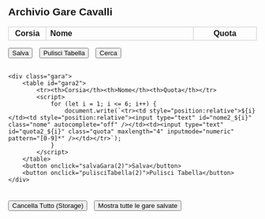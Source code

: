 <!DOCTYPE html>
<html lang="it">
<head>
    <meta charset="UTF-8" />
    <title>Archivio Gare Cavalli</title>
    <style>
        body {
            font-family: Arial, sans-serif;
            padding: 20px;
        }
        .gara-container {
            display: block; /* Tabelle una sotto l'altra */
            gap: 30px;
            margin-bottom: 30px;
        }
        .gara {
            margin-bottom: 30px;
        }
        table {
            width: 100%;
            border-collapse: collapse;
            margin-bottom: 10px;
        }
        th, td {
            border: 1px solid #ccc;
            padding: 4px;
            text-align: center;
        }
        /* Colonne dimezzate */
        th:first-child, td:first-child {
            width: 5%;
        }
        th:nth-child(2), td:nth-child(2) {
            width: 35%;
            text-align: left;
            padding-left: 8px;
        }
        th:nth-child(3), td:nth-child(3) {
            width: 15%;
        }
        input[type="text"] {
            width: 90%;
            padding: 4px;
        }
        input.quota {
            width: 50px;
        }
        button {
            margin-top: 5px;
            margin-right: 10px;
        }
        /* Stile autocomplete */
        .autocomplete-items {
            position: absolute;
            border: 1px solid #d4d4d4;
            border-bottom: none;
            border-top: none;
            z-index: 99;
            top: 100%;
            left: 0;
            right: 0;
            background: white;
            max-height: 150px;
            overflow-y: auto;
        }
        .autocomplete-items div {
            padding: 10px;
            cursor: pointer;
        }
        .autocomplete-items div:hover {
            background-color: #e9e9e9;
        }
    </style>
</head>
<body>
<h2>Archivio Gare Cavalli</h2>

<div class="gara-container">
    <div class="gara">
        <table id="gara1">
            <tr><th>Corsia</th><th>Nome</th><th>Quota</th></tr>
            <script>
                for (let i = 1; i <= 6; i++) {
                    document.write(`<tr><td style="position:relative">${i}</td><td style="position:relative"><input type="text" id="nome1_${i}" class="nome" autocomplete="off" /></td><td><input type="text" id="quota1_${i}" class="quota" maxlength="4" inputmode="numeric" pattern="[0-9]*" /></td></tr>`);
                }
            </script>
        </table>
        <button onclick="salvaGara(1)">Salva</button>
        <button onclick="pulisciTabella(1)">Pulisci Tabella</button>
        <button onclick="cercaGare()">Cerca</button>
    </div>

    <div class="gara">
        <table id="gara2">
            <tr><th>Corsia</th><th>Nome</th><th>Quota</th></tr>
            <script>
                for (let i = 1; i <= 6; i++) {
                    document.write(`<tr><td style="position:relative">${i}</td><td style="position:relative"><input type="text" id="nome2_${i}" class="nome" autocomplete="off" /></td><td><input type="text" id="quota2_${i}" class="quota" maxlength="4" inputmode="numeric" pattern="[0-9]*" /></td></tr>`);
                }
            </script>
        </table>
        <button onclick="salvaGara(2)">Salva</button>
        <button onclick="pulisciTabella(2)">Pulisci Tabella</button>
    </div>
</div>

<button onclick="cancellaTutto()">Cancella Tutto (Storage)</button>
<button onclick="mostraStorage()">Mostra tutte le gare salvate</button>

<script>
    // Autocomplete nomi cavalli
    function setupAutocomplete() {
        const inputs = document.querySelectorAll("input.nome");
        let cavalliSalvati = new Set();

        function aggiornaCavalliSalvati() {
            cavalliSalvati = new Set();
            const gare = JSON.parse(localStorage.getItem("gare") || "[]");
            gare.forEach(g => {
                g.nomi.forEach(nome => {
                    if (nome.trim()) cavalliSalvati.add(nome.trim());
                });
            });
        }
        aggiornaCavalliSalvati();

        inputs.forEach(input => {
            input.addEventListener("input", function () {
                closeAllLists();
                const val = this.value;
                if (!val) return;

                const list = document.createElement("div");
                list.setAttribute("class", "autocomplete-items");
                this.parentNode.appendChild(list);

                [...cavalliSalvati].forEach(nome => {
                    if (nome.toLowerCase().startsWith(val.toLowerCase())) {
                        const item = document.createElement("div");
                        item.innerHTML = "<strong>" + nome.substr(0, val.length) + "</strong>" + nome.substr(val.length);
                        item.innerHTML += `<input type='hidden' value='${nome}'>`;
                        item.addEventListener("click", () => {
                            input.value = nome;
                            closeAllLists();
                        });
                        list.appendChild(item);
                    }
                });
            });

            input.addEventListener("blur", () => setTimeout(closeAllLists, 100));
        });

        function closeAllLists() {
            const lists = document.querySelectorAll(".autocomplete-items");
            lists.forEach(l => l.remove());
        }
    }

    window.addEventListener("DOMContentLoaded", setupAutocomplete);

    function getGaraData(index) {
        const nomi = [], quote = [];
        for (let i = 1; i <= 6; i++) {
            nomi.push(document.getElementById(`nome${index}_${i}`).value.trim());
            quote.push(document.getElementById(`quota${index}_${i}`).value.trim());
        }
        return { nomi, quote };
    }

    function salvaGara(index) {
        const { nomi, quote } = getGaraData(index);

        if (nomi.includes("") || quote.includes("")) {
            alert("Completa tutti i campi prima di salvare.");
            return;
        }

        let gare = JSON.parse(localStorage.getItem("gare") || "[]");

        // Trova gara uguale per nomi+quote
        const garaEsistente = gare.find(g => JSON.stringify(g.nomi) === JSON.stringify(nomi) && JSON.stringify(g.quote) === JSON.stringify(quote));

        if (garaEsistente) {
            const trisElenco = garaEsistente.tris.map(t => `→ ${t.combinazione} (Quota: ${t.quota})`).join("\n");
            alert(`Questa gara esiste già e ha queste tris vincenti:\n${trisElenco}`);

            if (confirm("Vuoi aggiungere una nuova tris vincente diversa?")) {
                inserisciNuovaTris(garaEsistente);
            }
            return;
        }

        // Gara NON esistente: mostra analisi AI
        const win = window.open("", "Analisi Cavalli Inseriti", "width=400,height=350,scrollbars=yes");
        const analisiHtml = generaReportAnalisiCavalli(nomi);
        win.document.body.style.fontFamily = "Arial, sans-serif";
        win.document.body.style.padding = "10px";
        win.document.body.innerHTML = analisiHtml;

        // Aspetta chiusura popup prima di chiedere tris e quota
        const timer = setInterval(() => {
            if (win.closed) {
                clearInterval(timer);
                inserisciNuovaTris(null, nomi, quote);
            }
        }, 300);
    }

    function inserisciNuovaTris(gara, nomi = null, quote = null) {
        let trisInput = prompt("Inserire tris vincente (3 numeri separati da virgola, es: 1,3,5)");
        if (!trisInput) return;
        const trisArray = trisInput.split(",").map(s => s.trim());
        if (trisArray.length !== 3 || trisArray.some(n => isNaN(n) || n === "")) {
            alert("La tris vincente deve essere formata da 3 numeri validi.");
            return;
        }

        let quotaTris = prompt("Inserire quota della tris vincente (solo numeri)");
        if (!quotaTris) return;
        if (isNaN(quotaTris) || quotaTris.trim() === "") {
            alert("Devi inserire una quota numerica valida.");
            return;
        }

        const nuovaTris = { combinazione: trisArray.join(","), quota: quotaTris };

        if (!gara) {
            const gare = JSON.parse(localStorage.getItem("gare") || "[]");
            gare.push({
                nomi,
                quote,
                tris: [nuovaTris]
            });
            localStorage.setItem("gare", JSON.stringify(gare));
        } else {
            if (!gara.tris.some(t => t.combinazione === nuovaTris.combinazione)) {
                gara.tris.push(nuovaTris);
                let gareSalvate = JSON.parse(localStorage.getItem("gare") || "[]");
                const idx = gareSalvate.findIndex(g => JSON.stringify(g.nomi) === JSON.stringify(gara.nomi) && JSON.stringify(g.quote) === JSON.stringify(gara.quote));
                if (idx !== -1) {
                    gareSalvate[idx] = gara;
                    localStorage.setItem("gare", JSON.stringify(gareSalvate));
                }
            } else {
                alert("Questa tris è già salvata per questa gara.");
            }
        }
        alert("Gara salvata correttamente.");
        setupAutocomplete();
    }

    function pulisciTabella(index) {
        for (let i = 1; i <= 6; i++) {
            document.getElementById(`nome${index}_${i}`).value = "";
            document.getElementById(`quota${index}_${i}`).value = "";
        }
    }

    function cancellaTutto() {
        if (confirm("Sei sicuro di voler cancellare tutte le gare salvate?")) {
            localStorage.removeItem("gare");
            alert("Tutte le gare sono state eliminate.");
            setupAutocomplete();
        }
    }

    function mostraStorage() {
        const gare = JSON.parse(localStorage.getItem("gare") || "[]");
        if (gare.length === 0) {
            alert("Nessuna gara salvata.");
            return;
        }
        let output = "<h2>Gare Salvate</h2><ul style='font-family: Arial, sans-serif;'>";
        gare.forEach((g, i) => {
            output += `<li><strong>Gara ${i+1}:</strong><br>NomI: ${g.nomi.join(", ")}<br>Quote: ${g.quote.join(", ")}<br>Tris vincenti:<ul>`;
            g.tris.forEach(t => {
                output += `<li>${t.combinazione} (Quota: ${t.quota})</li>`;
            });
            output += `</ul></li>`;
        });
        output += "</ul>";

        const win = window.open("", "Storage Gare Salvate", "width=600,height=400,scrollbars=yes");
        win.document.body.style.fontFamily = "Arial, sans-serif";
        win.document.body.style.padding = "10px";
        win.document.body.innerHTML = output;
    }

    function cercaGare() {
        const cavallo = document.getElementById("nome1_1").value.trim();
        if (!cavallo) {
            alert("Inserisci un nome nella prima corsia per cercare.");
            return;
        }

        const gare = JSON.parse(localStorage.getItem("gare") || "[]");
        const risultati = gare.filter(g => g.nomi[0].toLowerCase() === cavallo.toLowerCase());

        if (risultati.length === 0) {
            alert("Nessuna gara trovata con quel cavallo in corsia 1.");
            return;
        }

        let index = 0;
        const win = window.open("", "Risultati Ricerca", "width=600,height=400");
        const containerId = `contenitore-${Date.now()}`;

        function mostraGara(i) {
            const gara = risultati[i];
            win.document.body.innerHTML = `<div id="${containerId}">
                <h3>Gara ${i + 1} di ${risultati.length}</h3>
                <ul>${gara.nomi.map((n, idx) => `<li>Corsia ${idx + 1}: ${n} (Quota: ${gara.quote[idx]})</li>`).join("")}</ul>
                <p><strong>Tris vincenti:</strong> ${gara.tris.map(t => `${t.combinazione} (Quota: ${t.quota})`).join(", ")}</p>
                <button onclick="window.opener.prevGara()">&larr;</button>
                <button onclick="window.opener.nextGara()">&rarr;</button>
            </div>`;
        }

        window.prevGara = () => {
            if (index > 0) index--;
            mostraGara(index);
        };

        window.nextGara = () => {
            if (index < risultati.length - 1) index++;
            mostraGara(index);
        };

        mostraGara(index);
    }

    // Funzione di analisi che conta le posizioni da tris vincenti (corsie)
    function generaReportAnalisiCavalli(nomiDaAnalizzare) {
        const gare = JSON.parse(localStorage.getItem("gare") || "[]");
        if (gare.length === 0) return "<p>Nessuna gara salvata da analizzare.</p>";

        const gareFiltrate = gare.filter(g =>
            g.nomi.some(nome => nomiDaAnalizzare.includes(nome))
        );
        if (gareFiltrate.length === 0) return "<p>Nessuna gara trovata con i cavalli inseriti.</p>";

        const statsCavalli = {};
        nomiDaAnalizzare.forEach(nome => {
            statsCavalli[nome] = {
                apparizioni: 0,
                primePosizioni: 0,
                secondePosizioni: 0,
                terzePosizioni: 0,
            };
        });

        gareFiltrate.forEach((gara, idx) => {
            const corsiaNomeMap = {};
            gara.nomi.forEach((nome, i) => {
                corsiaNomeMap[i + 1] = nome;
            });

            gara.tris.forEach(t => {
                const trisCorsie = t.combinazione.split(",").map(x => parseInt(x.trim(), 10));
                if (trisCorsie.length !== 3) return;

                const posizioni = [
                    { corsia: trisCorsie[0], posizione: 1 },
                    { corsia: trisCorsie[1], posizione: 2 },
                    { corsia: trisCorsie[2], posizione: 3 }
                ];

                posizioni.forEach(p => {
                    const cavallo = corsiaNomeMap[p.corsia];
                    if (cavallo && statsCavalli[cavallo]) {
                        statsCavalli[cavallo].apparizioni++;
                        if (p.posizione === 1) statsCavalli[cavallo].primePosizioni++;
                        else if (p.posizione === 2) statsCavalli[cavallo].secondePosizioni++;
                        else if (p.posizione === 3) statsCavalli[cavallo].terzePosizioni++;
                    }
                });
            });
        });

        // Tabella senza colonna "Gare con presenza"
        let html = `<h3>Analisi cavalli inseriti</h3><table style="width:100%;border-collapse:collapse;">
            <tr style="background:#ddd;">
                <th>Cavallo</th>
                <th>Apparizioni</th>
                <th>1° posto</th>
                <th>2° posto</th>
                <th>3° posto</th>
            </tr>`;

        for (const nome of nomiDaAnalizzare) {
            const s = statsCavalli[nome];
            html += `<tr>
                <td style="text-align:left;padding-left:5px;">${nome}</td>
                <td>${s.apparizioni}</td>
                <td>${s.primePosizioni}</td>
                <td>${s.secondePosizioni}</td>
                <td>${s.terzePosizioni}</td>
            </tr>`;
        }
        html += "</table>";

        // Aggiungo previsione tris in fondo
        html += "<h3>Previsione combinazioni tris con i cavalli inseriti</h3>";
        html += generaPrevisioneTris(nomiDaAnalizzare);

        return html;
    }

    // Funzione che genera tutte le combinazioni 3 a 3 ordinate (permuta semplice)
    function generaPrevisioneTris(cavalli) {
        if (cavalli.length < 3) return "<p>Inserire almeno 3 cavalli per la previsione tris.</p>";

        let output = "<ul style='text-align:left; max-height:200px; overflow-y:auto;'>";
        for (let i = 0; i < cavalli.length; i++) {
            for (let j = 0; j < cavalli.length; j++) {
                if (j === i) continue;
                for (let k = 0; k < cavalli.length; k++) {
                    if (k === i || k === j) continue;
                    output += `<li>1°: <strong>${cavalli[i]}</strong>, 2°: <strong>${cavalli[j]}</strong>, 3°: <strong>${cavalli[k]}</strong></li>`;
                }
            }
        }
        output += "</ul>";
        return output;
    }
</script>
</body>
</html>
